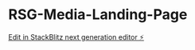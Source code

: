 # RSG-Media-Landing-Page

[Edit in StackBlitz next generation editor ⚡️](https://stackblitz.com/~/github.com/valentinasilva8/RSG-Media-Landing-Page)